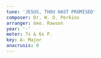 ```yaml
---
tune: 'JESUS, THOU HAST PROMISED'
composer: Dr. W. O. Perkins
arranger: Geo. Rawson
year: '-'
meter: 7s & 6s P.
key: A♭ Major
anacrusis: 0
---
```

